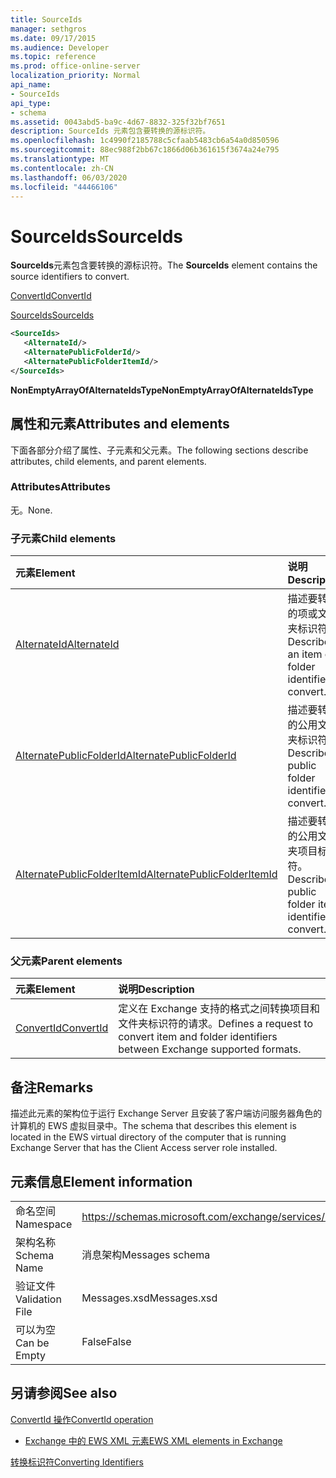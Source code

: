 ```yaml
---
title: SourceIds
manager: sethgros
ms.date: 09/17/2015
ms.audience: Developer
ms.topic: reference
ms.prod: office-online-server
localization_priority: Normal
api_name:
- SourceIds
api_type:
- schema
ms.assetid: 0043abd5-ba9c-4d67-8832-325f32bf7651
description: SourceIds 元素包含要转换的源标识符。
ms.openlocfilehash: 1c4990f2185788c5cfaab5483cb6a54a0d850596
ms.sourcegitcommit: 88ec988f2bb67c1866d06b361615f3674a24e795
ms.translationtype: MT
ms.contentlocale: zh-CN
ms.lasthandoff: 06/03/2020
ms.locfileid: "44466106"
---
```

# <a name="sourceids"></a><span data-ttu-id="c1946-103">SourceIds</span><span class="sxs-lookup"><span data-stu-id="c1946-103">SourceIds</span></span>

<span data-ttu-id="c1946-104">**SourceIds**元素包含要转换的源标识符。</span><span class="sxs-lookup"><span data-stu-id="c1946-104">The **SourceIds** element contains the source identifiers to convert.</span></span> 
  
[<span data-ttu-id="c1946-105">ConvertId</span><span class="sxs-lookup"><span data-stu-id="c1946-105">ConvertId</span></span>](convertid.md)
  
[<span data-ttu-id="c1946-106">SourceIds</span><span class="sxs-lookup"><span data-stu-id="c1946-106">SourceIds</span></span>](sourceids.md)
  
```xml
<SourceIds>
   <AlternateId/>
   <AlternatePublicFolderId/>
   <AlternatePublicFolderItemId/>
</SourceIds>
```

 <span data-ttu-id="c1946-107">**NonEmptyArrayOfAlternateIdsType**</span><span class="sxs-lookup"><span data-stu-id="c1946-107">**NonEmptyArrayOfAlternateIdsType**</span></span>
## <a name="attributes-and-elements"></a><span data-ttu-id="c1946-108">属性和元素</span><span class="sxs-lookup"><span data-stu-id="c1946-108">Attributes and elements</span></span>

<span data-ttu-id="c1946-109">下面各部分介绍了属性、子元素和父元素。</span><span class="sxs-lookup"><span data-stu-id="c1946-109">The following sections describe attributes, child elements, and parent elements.</span></span>
  
### <a name="attributes"></a><span data-ttu-id="c1946-110">Attributes</span><span class="sxs-lookup"><span data-stu-id="c1946-110">Attributes</span></span>

<span data-ttu-id="c1946-111">无。</span><span class="sxs-lookup"><span data-stu-id="c1946-111">None.</span></span>
  
### <a name="child-elements"></a><span data-ttu-id="c1946-112">子元素</span><span class="sxs-lookup"><span data-stu-id="c1946-112">Child elements</span></span>

|<span data-ttu-id="c1946-113">**元素**</span><span class="sxs-lookup"><span data-stu-id="c1946-113">**Element**</span></span>|<span data-ttu-id="c1946-114">**说明**</span><span class="sxs-lookup"><span data-stu-id="c1946-114">**Description**</span></span>|
|:-----|:-----|
|[<span data-ttu-id="c1946-115">AlternateId</span><span class="sxs-lookup"><span data-stu-id="c1946-115">AlternateId</span></span>](alternateid.md) <br/> |<span data-ttu-id="c1946-116">描述要转换的项或文件夹标识符。</span><span class="sxs-lookup"><span data-stu-id="c1946-116">Describes an item or folder identifier to convert.</span></span>  <br/> |
|[<span data-ttu-id="c1946-117">AlternatePublicFolderId</span><span class="sxs-lookup"><span data-stu-id="c1946-117">AlternatePublicFolderId</span></span>](alternatepublicfolderid.md) <br/> |<span data-ttu-id="c1946-118">描述要转换的公用文件夹标识符。</span><span class="sxs-lookup"><span data-stu-id="c1946-118">Describes a public folder identifier to convert.</span></span>  <br/> |
|[<span data-ttu-id="c1946-119">AlternatePublicFolderItemId</span><span class="sxs-lookup"><span data-stu-id="c1946-119">AlternatePublicFolderItemId</span></span>](alternatepublicfolderitemid.md) <br/> |<span data-ttu-id="c1946-120">描述要转换的公用文件夹项目标识符。</span><span class="sxs-lookup"><span data-stu-id="c1946-120">Describes a public folder item identifier to convert.</span></span>  <br/> |
   
### <a name="parent-elements"></a><span data-ttu-id="c1946-121">父元素</span><span class="sxs-lookup"><span data-stu-id="c1946-121">Parent elements</span></span>

|<span data-ttu-id="c1946-122">**元素**</span><span class="sxs-lookup"><span data-stu-id="c1946-122">**Element**</span></span>|<span data-ttu-id="c1946-123">**说明**</span><span class="sxs-lookup"><span data-stu-id="c1946-123">**Description**</span></span>|
|:-----|:-----|
|[<span data-ttu-id="c1946-124">ConvertId</span><span class="sxs-lookup"><span data-stu-id="c1946-124">ConvertId</span></span>](convertid.md) <br/> |<span data-ttu-id="c1946-125">定义在 Exchange 支持的格式之间转换项目和文件夹标识符的请求。</span><span class="sxs-lookup"><span data-stu-id="c1946-125">Defines a request to convert item and folder identifiers between Exchange supported formats.</span></span>  <br/> |
   
## <a name="remarks"></a><span data-ttu-id="c1946-126">备注</span><span class="sxs-lookup"><span data-stu-id="c1946-126">Remarks</span></span>

<span data-ttu-id="c1946-127">描述此元素的架构位于运行 Exchange Server 且安装了客户端访问服务器角色的计算机的 EWS 虚拟目录中。</span><span class="sxs-lookup"><span data-stu-id="c1946-127">The schema that describes this element is located in the EWS virtual directory of the computer that is running Exchange Server that has the Client Access server role installed.</span></span>
  
## <a name="element-information"></a><span data-ttu-id="c1946-128">元素信息</span><span class="sxs-lookup"><span data-stu-id="c1946-128">Element information</span></span>

|||
|:-----|:-----|
|<span data-ttu-id="c1946-129">命名空间</span><span class="sxs-lookup"><span data-stu-id="c1946-129">Namespace</span></span>  <br/> |https://schemas.microsoft.com/exchange/services/2006/messages  <br/> |
|<span data-ttu-id="c1946-130">架构名称</span><span class="sxs-lookup"><span data-stu-id="c1946-130">Schema Name</span></span>  <br/> |<span data-ttu-id="c1946-131">消息架构</span><span class="sxs-lookup"><span data-stu-id="c1946-131">Messages schema</span></span>  <br/> |
|<span data-ttu-id="c1946-132">验证文件</span><span class="sxs-lookup"><span data-stu-id="c1946-132">Validation File</span></span>  <br/> |<span data-ttu-id="c1946-133">Messages.xsd</span><span class="sxs-lookup"><span data-stu-id="c1946-133">Messages.xsd</span></span>  <br/> |
|<span data-ttu-id="c1946-134">可以为空</span><span class="sxs-lookup"><span data-stu-id="c1946-134">Can be Empty</span></span>  <br/> |<span data-ttu-id="c1946-135">False</span><span class="sxs-lookup"><span data-stu-id="c1946-135">False</span></span>  <br/> |
   
## <a name="see-also"></a><span data-ttu-id="c1946-136">另请参阅</span><span class="sxs-lookup"><span data-stu-id="c1946-136">See also</span></span>



[<span data-ttu-id="c1946-137">ConvertId 操作</span><span class="sxs-lookup"><span data-stu-id="c1946-137">ConvertId operation</span></span>](convertid-operation.md)


- [<span data-ttu-id="c1946-138">Exchange 中的 EWS XML 元素</span><span class="sxs-lookup"><span data-stu-id="c1946-138">EWS XML elements in Exchange</span></span>](ews-xml-elements-in-exchange.md)


[<span data-ttu-id="c1946-139">转换标识符</span><span class="sxs-lookup"><span data-stu-id="c1946-139">Converting Identifiers</span></span>](https://msdn.microsoft.com/library/a5391746-b6ef-4f48-8fc8-8255258651aa%28Office.15%29.aspx)

